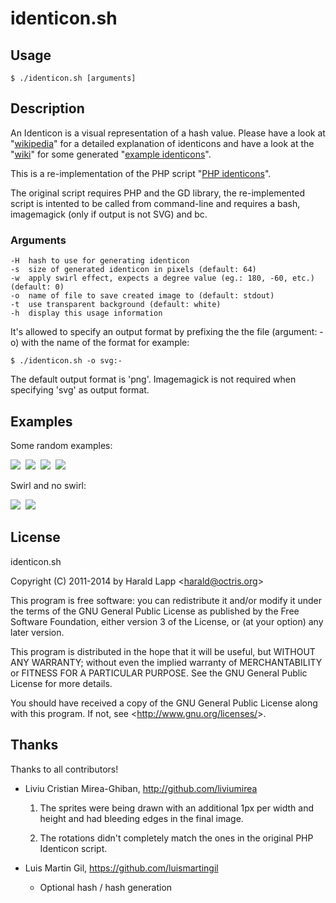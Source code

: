 # identicon.sh

## Usage

    $ ./identicon.sh [arguments]

## Description

An Identicon is a visual representation of a hash value. Please have a look at "[wikipedia](http://en.wikipedia.org/wiki/Identicon)"
for a detailed explanation of identicons and have a look at the "[wiki](https://github.com/aurora/identicon/wiki/Examples)" for some
generated "[example identicons](https://github.com/aurora/identicon/wiki/Examples)". 

This is a re-implementation of the PHP script "[PHP identicons](http://identicons.sf.net/)".

The original script requires PHP and the GD library, the re-implemented script is intented to be called from 
command-line and requires a bash, imagemagick (only if output is not SVG) and bc.

### Arguments

    -H  hash to use for generating identicon
    -s  size of generated identicon in pixels (default: 64)
    -w  apply swirl effect, expects a degree value (eg.: 180, -60, etc.) (default: 0)
    -o  name of file to save created image to (default: stdout)
    -t  use transparent background (default: white)
    -h  display this usage information

It's allowed to specify an output format by prefixing the the file (argument: -o) with the name
of the format for example:

    $ ./identicon.sh -o svg:-

The default output format is 'png'. Imagemagick is not required when specifying 'svg' as output
format.

## Examples

Some random examples:

<img src="http://dl.dropbox.com/u/5014780/github/identicons/example1.png" />&nbsp;&nbsp;<img src="http://dl.dropbox.com/u/5014780/github/identicons/example2.png" />&nbsp;&nbsp;<img src="http://dl.dropbox.com/u/5014780/github/identicons/example3.png" />&nbsp;&nbsp;<img src="http://dl.dropbox.com/u/5014780/github/identicons/example4.png" />

Swirl and no swirl:

<img src="http://dl.dropbox.com/u/5014780/github/identicons/example5-swirl.png" />&nbsp;&nbsp;<img src="http://dl.dropbox.com/u/5014780/github/identicons/example5.png" />

## License

identicon.sh

Copyright (C) 2011-2014 by Harald Lapp <<harald@octris.org>>
 
This program is free software: you can redistribute it and/or modify
it under the terms of the GNU General Public License as published by
the Free Software Foundation, either version 3 of the License, or
(at your option) any later version.
 
This program is distributed in the hope that it will be useful,
but WITHOUT ANY WARRANTY; without even the implied warranty of
MERCHANTABILITY or FITNESS FOR A PARTICULAR PURPOSE.  See the
GNU General Public License for more details.
 
You should have received a copy of the GNU General Public License
along with this program.  If not, see <<http://www.gnu.org/licenses/>>.

## Thanks

Thanks to all contributors! 

*   Liviu Cristian Mirea-Ghiban, http://github.com/liviumirea
    
    1.  The sprites were being drawn with an additional 1px per width and height 
        and had bleeding edges in the final image.

    2.  The rotations didn't completely match the ones in the original PHP 
        Identicon script.

*   Luis Martin Gil, https://github.com/luismartingil

    *   Optional hash / hash generation

